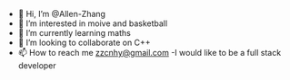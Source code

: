 - 👋 Hi, I’m @Allen-Zhang
- 👀 I’m interested in moive and basketball
- 🌱 I’m currently learning maths
- 💞️ I’m looking to collaborate on C++
- 📫 How to reach me zzcnhy@gmail.com
-I would like to be a full stack developer
<!---
survivzhang/survivzhang is a ✨ special ✨ repository because its `README.md` (this file) appears on your GitHub profile.
You can click the Preview link to take a look at your changes.
--->

